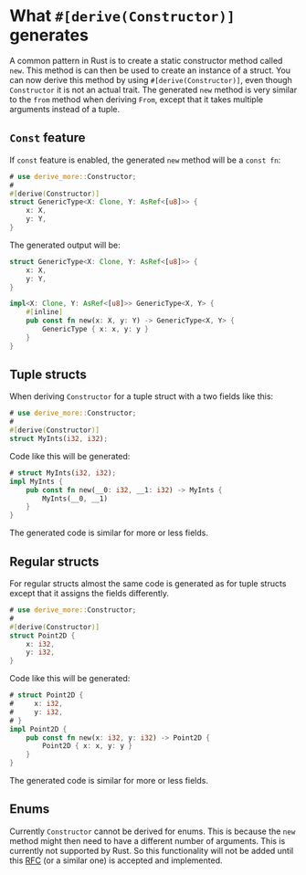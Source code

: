 # What `#[derive(Constructor)]` generates

A common pattern in Rust is to create a static constructor method called
`new`. This method is can then be used to create an instance of a struct. You
can now derive this method by using `#[derive(Constructor)]`, even though
`Constructor` it is not an actual trait. The generated `new` method is very
similar to the `from` method when deriving `From`, except that it takes multiple
arguments instead of a tuple.

## `Const` feature

If `const` feature is enabled, the generated `new` method will be a `const fn`: 

```rust
# use derive_more::Constructor;
#
#[derive(Constructor)]
struct GenericType<X: Clone, Y: AsRef<[u8]>> {
    x: X,
    y: Y,
}
```

The generated output will be:

```rust
struct GenericType<X: Clone, Y: AsRef<[u8]>> {
    x: X,
    y: Y,
}

impl<X: Clone, Y: AsRef<[u8]>> GenericType<X, Y> {
    #[inline]
    pub const fn new(x: X, y: Y) -> GenericType<X, Y> {
        GenericType { x: x, y: y }
    }
}
```


## Tuple structs

When deriving `Constructor` for a tuple struct with a two fields like this:

```rust
# use derive_more::Constructor;
#
#[derive(Constructor)]
struct MyInts(i32, i32);
```

Code like this will be generated:

```rust
# struct MyInts(i32, i32);
impl MyInts {
    pub const fn new(__0: i32, __1: i32) -> MyInts {
        MyInts(__0, __1)
    }
}
```

The generated code is similar for more or less fields.




## Regular structs

For regular structs almost the same code is generated as for tuple structs
except that it assigns the fields differently.

```rust
# use derive_more::Constructor;
#
#[derive(Constructor)]
struct Point2D {
    x: i32,
    y: i32,
}
```

Code like this will be generated:

```rust
# struct Point2D {
#     x: i32,
#     y: i32,
# }
impl Point2D {
    pub const fn new(x: i32, y: i32) -> Point2D {
        Point2D { x: x, y: y }
    }
}
```

The generated code is similar for more or less fields.




## Enums

Currently `Constructor` cannot be derived for enums. This is because the `new`
method might then need to have a different number of arguments. This is
currently not supported by Rust. So this functionality will not be added until
this [RFC](https://github.com/rust-lang/rfcs/issues/376) (or a similar one) is
accepted and implemented.
